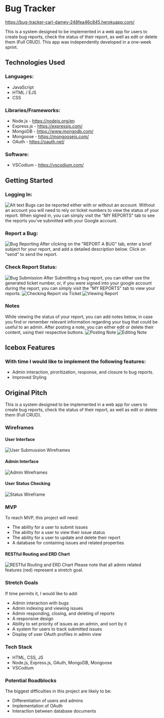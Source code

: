 # Bug Tracker
https://bug-tracker-carl-damey-248fea46c845.herokuapp.com/

This is a system designed to be implemented in a web app for users to create bug reports, check the status of their report, as well as edit or delete them (Full CRUD). This app was independently developed in a one-week sprint.

## Technologies Used
### Languages:
- JavaScript
- HTML / EJS
- CSS
### Libraries/Frameworks:
- Node.js - https://nodejs.org/en
- Express.js - https://expressjs.com/
- MongoDB - https://www.mongodb.com/
- Mongoose - https://mongoosejs.com/
- OAuth - https://oauth.net/
### Software:
- VSCodium - https://vscodium.com/
## Getting Started
### Logging In:
![Alt text](etc/images/Screenshot7.png)
Bugs can be reported either with or without an account. Without an account you will need to rely on ticket numbers to view the status of your report. When signed in, you can simply visit the "MY REPORTS" tab to see the reports you've submitted with your Google account.
### Report a Bug:
![Bug Reporting](./etc/images/Screenshot1.png)
After clicking on the "REPORT A BUG" tab, enter a brief subject for your report, and add a detailed description below. Click on "send" to send the report.
### Check Report Status:
![Bug Submission](./etc/images/Screenshot2.png)
After Submitting a bug report, you can either use the generated ticket number, or, if you were signed into your google account during the report, you can simply visit the "MY REPORTS" tab to view your reports.
![Checking Report via Ticket](./etc/images/Screenshot3.png)
![Viewing Report](etc/images/Screenshot4.png)
### Notes
While viewing the status of your report, you can add notes below, in case you find or remember relevant information regarding your bug that could be useful to an admin. After posting a note, you can either edit or delete their content, using their respective buttons.
![Posting Note](etc/images/Screenshot5.png)
![Editing Note](etc/images/Screenshot6.png)

## Icebox Features
### With time I would like to implement the following features:
- Admin interaction, piroritization, response, and closure to bug reports.
- Improved Styling


## Original Pitch
This is a system designed to be implemented in a web app for users to create bug reports, check the status of their report, as well as edit or delete them (Full CRUD).
### Wireframes
#### User Interface
![User Submussion Wireframes](./etc/images/Wireframe1.png)
#### Admin Interface
![Admin Wireframes](./etc/images/Wireframe2.png)
#### User Status Checking
![Status Wireframe](./etc/images/Wireframe3.png)

### MVP

To reach MVP, this project will need:

 - The ability for a user to submit issues
 - The ability for a user to view their issue status
 - The ability for a user to update and delete their report
 - A database for containing issues and related properties

 #### RESTful Routing and ERD Chart

 ![RESTful Routing and ERD Chart](./etc/images/ERD-REST.png)
 Please note that all admin related features (red) represent a stretch goal.

### Stretch Goals

If time permits it, I would like to add:

 - Admin interaction with bugs
 - Admin indexing and viewing issues
 - Admin responding, closing, and deleting of reports
 - A responsive design
 - Ability to set priority of issues as an admin, and sort by it
 - A system for users to track submitted issues
 - Display of user OAuth profiles in admin view

### Tech Stack

 - HTML, CSS, JS
 - Node.js, Express.js, OAuth, MongoDB, Mongoose
 - VSCodium


### Potential Roadblocks
The biggest difficulties in this project are likely to be:

 - Differentiation of users and admins
 - Implementation of OAuth
 - Interaction between database documents
